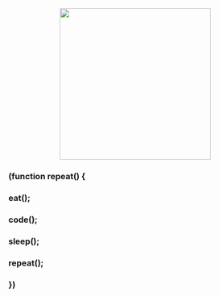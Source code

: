 <div id="header" align="center">
  <img src="https://media.tenor.com/d22Jj6OezUsAAAAi/isekai-quartet-anime.gif" width="300"/>
</div>

### (function repeat() {
###    eat();
###    code();
###    sleep();
###    repeat();
### })







